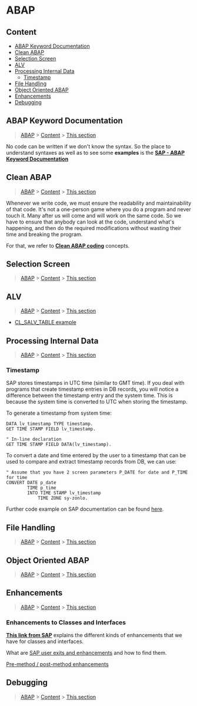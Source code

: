 # ABAP

## Content
- [ABAP Keyword Documentation](#abap-keyword-documentation)
- [Clean ABAP](#clean-abap)
- [Selection Screen](#selection-screen)
- [ALV](#alv)
- [Processing Internal Data](#processing-internal-data)
  - [Timestamp](#timestamp)
- [File Handling](#file-handling)
- [Object Oriented ABAP](#object-oriented-abap)
- [Enhancements](#enhancements)
- [Debugging](#debugging)


## ABAP Keyword Documentation

> [ABAP](#abap) > [Content](#content) > [This section](#abap-keyword-documentation)

No code can be written if we don't know the syntax. So the place to understand syntaxes as well as to see some **examples** is the [**SAP - ABAP Keyword Documentation**](https://help.sap.com/doc/abapdocu_752_index_htm/7.52/en-us/abenabap.htm)


## Clean ABAP 

> [ABAP](#abap) > [Content](#content) > [This section](#clean-abap)

Whenever we write code, we must ensure the readability and maintainability of that code.
It's not a one-person game where you do a program and never touch it.
Many after us will come and will work on the same code. So we have to ensure that anybody can look at the code, understand what's happening, and then do the required modifications without wasting their time and breaking the program.

For that, we refer to [**Clean ABAP coding**](https://github.com/SAP/styleguides/blob/main/clean-abap/CleanABAP.md) concepts.


## Selection Screen

> [ABAP](#abap) > [Content](#content) > [This section](#selection-screen)

## ALV

> [ABAP](#abap) > [Content](#content) > [This section](#alv)

- [CL_SALV_TABLE example](https://gist.github.com/xphill/021a2446b042a38b1556)

## Processing Internal Data

> [ABAP](#abap) > [Content](#content) > [This section](#file-handling)

### Timestamp
SAP stores timestamps in UTC time (similar to GMT time).
If you deal with programs that create timestamp entries in DB records, you will notice a difference between the timestamp entry and the system time. This is because the system time is converted to UTC when storing the timestamp.

To generate a timestamp from system time:
```ABAP
DATA lv_timestamp TYPE timestamp.
GET TIME STAMP FIELD lv_timestamp.

" In-line declaration
GET TIME STAMP FIELD DATA(lv_timestamp).
```

To convert a date and time entered by the user to a timestamp that can be used to compare and extract timestamp records from DB, we can use:
```ABAP
" Assume that you have 2 screen parameters P_DATE for date and P_TIME for time
CONVERT DATE p_date
        TIME p_time
        INTO TIME STAMP lv_timestamp
            TIME ZONE sy-zonlo.
```

Further code example on SAP documentation can be found [here](https://help.sap.com/doc/abapdocu_751_index_htm/7.51/en-us/abenconvert_time_stamp_abexa.htm).

## File Handling

> [ABAP](#abap) > [Content](#content) > [This section](#file-handling)

## Object Oriented ABAP

> [ABAP](#abap) > [Content](#content) > [This section](#object-oriented-abap)

## Enhancements

> [ABAP](#abap) > [Content](#content) > [This section](#enhancements)

### Enhancements to Classes and Interfaces
[**This link from SAP**](https://help.sap.com/saphelp_snc700_ehp01/helpdata/en/58/4fb541d3d52d31e10000000a155106/frameset.htm) explains the different kinds of enhancements that we have for classes and interfaces.

What are [SAP user exits and enhancements](https://www.stechies.com/sap-user-exits-and-enhancements/) and how to find them.

[Pre-method / post-method enhancements](https://wiki.scn.sap.com/wiki/display/ABAP/Step+by+step+to+enhance+ABAP+code+via+post+exit)

## Debugging

> [ABAP](#abap) > [Content](#content) > [This section](#debugging)
